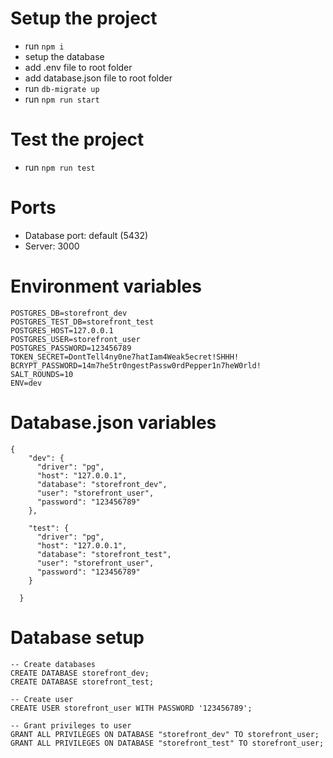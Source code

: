 # Setup the project
* run `npm i`
* setup the database
* add .env file to root folder
* add database.json file to root folder
* run `db-migrate up`
* run `npm run start`

# Test the project
* run `npm run test`

# Ports
* Database port: default (5432)
* Server: 3000

# Environment variables
```
POSTGRES_DB=storefront_dev
POSTGRES_TEST_DB=storefront_test
POSTGRES_HOST=127.0.0.1
POSTGRES_USER=storefront_user
POSTGRES_PASSWORD=123456789
TOKEN_SECRET=DontTell4ny0ne7hatIam4Weak5ecret!SHHH!
BCRYPT_PASSWORD=14m7he5tr0ngestPassw0rdPepper1n7heW0rld!
SALT_ROUNDS=10
ENV=dev 
```

# Database.json variables
```
{
    "dev": {
      "driver": "pg",
      "host": "127.0.0.1",
      "database": "storefront_dev",
      "user": "storefront_user",
      "password": "123456789"
    },
    
    "test": {
      "driver": "pg",
      "host": "127.0.0.1",
      "database": "storefront_test",
      "user": "storefront_user",
      "password": "123456789"
    }
    
  }
```

# Database setup
```
-- Create databases 
CREATE DATABASE storefront_dev;
CREATE DATABASE storefront_test;

-- Create user
CREATE USER storefront_user WITH PASSWORD '123456789';

-- Grant privileges to user
GRANT ALL PRIVILEGES ON DATABASE "storefront_dev" TO storefront_user;
GRANT ALL PRIVILEGES ON DATABASE "storefront_test" TO storefront_user;

```
